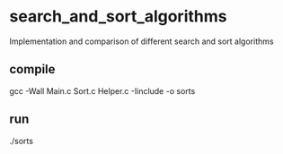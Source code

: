 # search_and_sort_algorithms
Implementation and comparison of different search and sort algorithms

## compile 
gcc -Wall Main.c Sort.c Helper.c -Iinclude -o sorts

## run
./sorts
